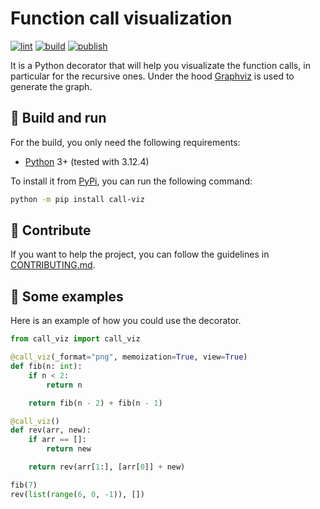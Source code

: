 # Function call visualization

[![lint](https://github.com/theobori/call-viz/actions/workflows/lint.yml/badge.svg)](https://github.com/theobori/call-viz/actions/workflows/lint.yml) [![build](https://github.com/theobori/call-viz/actions/workflows/build.yml/badge.svg)](https://github.com/theobori/call-viz/actions/workflows/build.yml) [![publish](https://github.com/theobori/call_viz/actions/workflows/publish.yml/badge.svg)](https://github.com/theobori/call_viz/actions/workflows/publish.yml)

It is a Python decorator that will help you visualizate the function calls, in particular for the recursive ones. Under the hood [Graphviz](https://graphviz.org/) is used to generate the graph.

## 📖 Build and run

For the build, you only need the following requirements:

- [Python](https://www.python.org/downloads/) 3+ (tested with 3.12.4)

To install it from [PyPi](https://pypi.org), you can run the following command:

```bash
python -m pip install call-viz
```

## 🤝 Contribute

If you want to help the project, you can follow the guidelines in [CONTRIBUTING.md](./CONTRIBUTING.md).

## 📎 Some examples

Here is an example of how you could use the decorator.

```py
from call_viz import call_viz

@call_viz(_format="png", memoization=True, view=True)
def fib(n: int):
    if n < 2:
        return n

    return fib(n - 2) + fib(n - 1)

@call_viz()
def rev(arr, new):
    if arr == []:
        return new

    return rev(arr[1:], [arr[0]] + new)

fib(7)
rev(list(range(6, 0, -1)), [])
```
